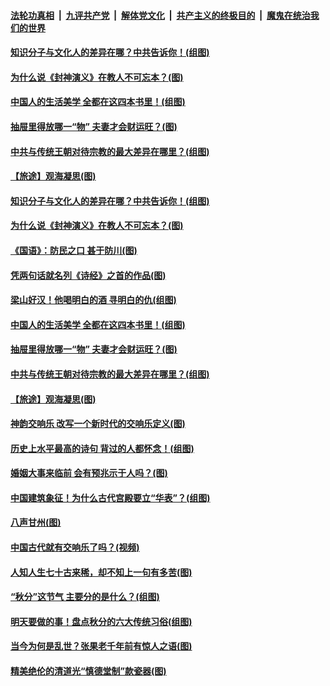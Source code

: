 ####  [法轮功真相](../../../../basic/blob/master/README.md?t=09260839) &nbsp;|&nbsp; [九评共产党](../../../../9ping.md/blob/master/README.md?t=09260839) &nbsp;|&nbsp; [解体党文化](../../../../jtdwh.md/blob/master/README.md?t=09260839)  &nbsp;|&nbsp; [共产主义的终极目的](../../../../gczydzjmd.md/blob/master/README.md?t=09260839) &nbsp;|&nbsp; [魔鬼在统治我们的世界](../../../../mgztzwmdsj.md/blob/master/README.md?t=09260839) 

#### [知识分子与文化人的差异在哪？中共告诉你！(组图)](../pages/p7/907840.md?t=09260839) 

#### [为什么说《封神演义》在教人不可忘本？(图)](../pages/p7/895258.md?t=09260839) 

#### [中国人的生活美学 全都在这四本书里！(组图)](../pages/p7/907728.md?t=09260839) 

#### [抽屉里得放哪一“物” 夫妻才会财运旺？(图)](../pages/p7/884605.md?t=09260839) 

#### [中共与传统王朝对待宗教的最大差异在哪里？(组图)](../pages/p7/908162.md?t=09260839) 

#### [【旅途】观海凝思(图)](../pages/p7/908259.md?t=09260839) 

#### [知识分子与文化人的差异在哪？中共告诉你！(组图)](../pages/p7/907840.md?t=09260839) 

#### [为什么说《封神演义》在教人不可忘本？(图)](../pages/p7/895258.md?t=09260839) 

#### [《国语》：防民之口 甚于防川(图)](../pages/p7/908124.md?t=09260839) 

#### [凭两句话就名列《诗经》之首的作品(图)](../pages/p7/905668.md?t=09260839) 

#### [梁山好汉！他喝明白的酒 寻明白的仇(组图)](../pages/p7/905441.md?t=09260839) 

#### [中国人的生活美学 全都在这四本书里！(组图)](../pages/p7/907728.md?t=09260839) 

#### [抽屉里得放哪一“物” 夫妻才会财运旺？(图)](../pages/p7/884605.md?t=09260839) 

#### [中共与传统王朝对待宗教的最大差异在哪里？(组图)](../pages/p7/908162.md?t=09260839) 

#### [【旅途】观海凝思(图)](../pages/p7/908259.md?t=09260839) 

#### [神韵交响乐 改写一个新时代的交响乐定义(图)](../pages/p7/908335.md?t=09260839) 

#### [历史上水平最高的诗句 背过的人都怀念！(组图)](../pages/p7/904926.md?t=09260839) 

#### [婚姻大事来临前 会有预兆示于人吗？(图)](../pages/p7/905083.md?t=09260839) 

#### [中国建筑象征！为什么古代宫殿要立“华表”？(组图)](../pages/p7/907440.md?t=09260839) 

#### [八声甘州(图)](../pages/p7/908205.md?t=09260839) 

#### [中国古代就有交响乐了吗？(视频)](../pages/p7/906134.md?t=09260839) 

#### [人知人生七十古来稀，却不知上一句有多苦(图)](../pages/p7/906478.md?t=09260839) 

#### [“秋分”这节气 主要分的是什么？(组图)](../pages/p7/907099.md?t=09260839) 

#### [明天要做的事！盘点秋分的六大传统习俗(组图)](../pages/p7/907100.md?t=09260839) 

#### [当今为何是乱世？张果老千年前有惊人之语(图)](../pages/p7/907732.md?t=09260839) 

#### [精美绝伦的清道光“慎德堂制”款瓷器(图)](../pages/p7/907390.md?t=09260839) 

